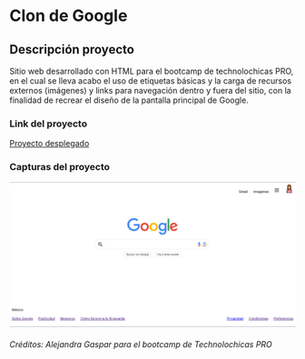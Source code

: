 # Clon de Google

## Descripción proyecto

Sitio web desarrollado con HTML para el bootcamp de technolochicas PRO, en el cual se lleva acabo el uso de etiquetas básicas y la carga de recursos externos (imágenes) y links para navegación dentro y fuera del sitio, con la finalidad de recrear el diseño de la pantalla principal de Google.

### Link del proyecto

[Proyecto desplegado](assets/1.png)

### Capturas del proyecto

![Captura Links](1.png)

###### Créditos: Alejandra Gaspar para el bootcamp de Technolochicas PRO